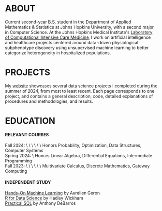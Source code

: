 # ABOUT
Current second-year B.S. student in the Department of Applied Mathematics & Statistics at Johns Hopkins University, with a second major in Computer Science. At the Johns Hopkins Medical Institute's [Laboratory of Computational Intensive Care Medicine](https://lcicm.jhmi.edu), I work on artificial intelligence and healthcare projects centered around data-driven physiological subphenotype discovery using unsupervised machine learning to better categorize heterogeneity in hospitalized populations.

# PROJECTS
My [website](https://awang124.github.io) showcases several data science projects I completed during the summer of 2024, from most to least recent. Each page corresponds to one project, and contains a general description, code, detailed explanations of procedures and methodologies, and results.

# EDUCATION
#### RELEVANT COURSES
Fall 2024: \ \ \ \ \ \ Honors Probability, Optimization, Data Structures, Computer Systems <br>
Spring 2024: \ Honors Linear Algebra, Differential Equations, Intermediate Programming <br>
Fall 2023: \ \ \ \ \ \ Multivariate Calculus, Discrete Mathematics, Gateway Computing

#### INDEPENDENT STUDY
[Hands-On Machine Learning](https://www.oreilly.com/library/view/hands-on-machine-learning/9781098125967/) by Aurelien Geron <br>
[R for Data Science](https://r4ds.hadley.nz/) by Hadley Wickham <br>
[Practical SQL](https://www.practicalsql.com/) by Anthony DeBarros <br>

